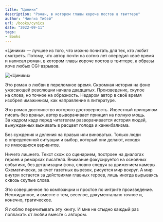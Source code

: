```yaml
---
title: "Циники"
description: "Роман, в котором главы короче постов в твиттере"
author: "Чингиз Тибэй"
url: /books/cynics
date: "2022-09-11"
tags: 
- Books
---
```


<div class="auto">

&laquo;Циники&raquo;&nbsp;&mdash; лучшее из&nbsp;того, что можно почитать для тех, кто любит смотреть. Потому, что автор почти на&nbsp;сотню лет опередил своё время и&nbsp;написал роман, в&nbsp;котором главы короче постов в&nbsp;твиттере, а&nbsp;образы ярче любых CGI-взрывов.

![«Циники»](/images/cynics/cynics.png)

Это роман о&nbsp;любви в&nbsp;переломное время. Скромная история на&nbsp;фоне ужасающей революции начала двадцатых. Произведение, скупое на&nbsp;слова, но&nbsp;точное на&nbsp;образность. Недаром автор в&nbsp;своё время изобрел имажинизм, как направление в&nbsp;литературе.

Это роман достоинство которого достоверность. Известный принципом писать без вранья, автор выворачивает принцип на&nbsp;полную мощь. За&nbsp;кадром кадр перед читателем разворачивается история людей, вынужденных выживать в&nbsp;расцвет голода и&nbsp;каннибализма.

Без суждения и&nbsp;деления на&nbsp;правых или виноватых. Только люди в&nbsp;определенной ситуации и&nbsp;выбор, который они делают, исходя из&nbsp;имеющихся вариантов.

Ничего лишнего. Текст схож со&nbsp;сценарием, построен на&nbsp;диалогах героев и&nbsp;ремарках писателя. Внимание фокусируется на&nbsp;основных событиях, без детализации фона, словно следуя за&nbsp;движением камеры. Схематически, за&nbsp;счет газетных вырезок, рисуется мир вокруг. А&nbsp;мир внутри остается за&nbsp;действиями главных героев, лишь иногда вырываясь сквозь скупые слова.

Это совершенное по&nbsp;композиции и&nbsp;простое по&nbsp;интриге произведение. Неожиданное, и&nbsp;вместе с&nbsp;тем, веселое, документально точное&nbsp;и, конечно, трагическое.

Я&nbsp;люблю перечитывать эту книгу. И&nbsp;мне не&nbsp;стыдно каждый раз поплакать от&nbsp;любви вместе с&nbsp;автором.

</div>